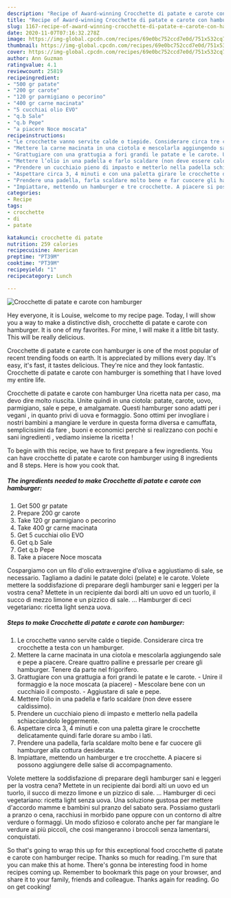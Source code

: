 ```yaml
---
description: "Recipe of Award-winning Crocchette di patate e carote con hamburger"
title: "Recipe of Award-winning Crocchette di patate e carote con hamburger"
slug: 1167-recipe-of-award-winning-crocchette-di-patate-e-carote-con-hamburger
date: 2020-11-07T07:16:32.278Z
image: https://img-global.cpcdn.com/recipes/69e0bc752ccd7e0d/751x532cq70/crocchette-di-patate-e-carote-con-hamburger-recipe-main-photo.jpg
thumbnail: https://img-global.cpcdn.com/recipes/69e0bc752ccd7e0d/751x532cq70/crocchette-di-patate-e-carote-con-hamburger-recipe-main-photo.jpg
cover: https://img-global.cpcdn.com/recipes/69e0bc752ccd7e0d/751x532cq70/crocchette-di-patate-e-carote-con-hamburger-recipe-main-photo.jpg
author: Ann Guzman
ratingvalue: 4.1
reviewcount: 25819
recipeingredient:
- "500 gr patate"
- "200 gr carote"
- "120 gr parmigiano o pecorino"
- "400 gr carne macinata"
- "5 cucchiai olio EVO"
- "q.b Sale"
- "q.b Pepe"
- "a piacere Noce moscata"
recipeinstructions:
- "Le crocchette vanno servite calde o tiepide. Considerare circa tre crocchette a testa con un hamburger."
- "Mettere la carne macinata in una ciotola e mescolarla aggiungendo sale e pepe a piacere. Creare quattro palline e pressarle per creare gli hamburger. Tenere da parte nel frigorifero."
- "Grattugiare con una grattugia a fori grandi le patate e le carote. Unire il formaggio e la noce moscata (a piacere) Mescolare bene con un cucchiaio il composto. Aggiustare di sale e pepe."
- "Mettere l’olio in una padella e farlo scaldare (non deve essere caldissimo)."
- "Prendere un cucchiaio pieno di impasto e metterlo nella padella schiacciandolo leggermente."
- "Aspettare circa 3, 4 minuti e con una paletta girare le crocchette delicatamente quindi farle dorare su ambo i lati."
- "Prendere una padella, farla scaldare molto bene e far cuocere gli hamburger alla cottura desiderata."
- "Impiattare, mettendo un hamburger e tre crocchette. A piacere si possono aggiungere delle salse di accompagnamento."
categories:
- Recipe
tags:
- crocchette
- di
- patate

katakunci: crocchette di patate 
nutrition: 259 calories
recipecuisine: American
preptime: "PT39M"
cooktime: "PT39M"
recipeyield: "1"
recipecategory: Lunch

---
```



![Crocchette di patate e carote con hamburger](https://img-global.cpcdn.com/recipes/69e0bc752ccd7e0d/751x532cq70/crocchette-di-patate-e-carote-con-hamburger-recipe-main-photo.jpg)

Hey everyone, it is Louise, welcome to my recipe page. Today, I will show you a way to make a distinctive dish, crocchette di patate e carote con hamburger. It is one of my favorites. For mine, I will make it a little bit tasty. This will be really delicious.

Crocchette di patate e carote con hamburger is one of the most popular of recent trending foods on earth. It is appreciated by millions every day. It's easy, it's fast, it tastes delicious. They're nice and they look fantastic. Crocchette di patate e carote con hamburger is something that I have loved my entire life.

Crocchette di patate e carote con hamburger Una ricetta nata per caso, ma devo dire molto riuscita. Unite quindi in una ciotola: patate, carote, uovo, parmigiano, sale e pepe, e amalgamate. Questi hamburger sono adatti per i vegani , in quanto privi di uova e formaggio. Sono ottimi per invogliare i nostri bambini a mangiare le verdure in questa forma diversa e camuffata, semplicissimi da fare , buoni e economici perchè si realizzano con pochi e sani ingredienti , vediamo insieme la ricetta !


To begin with this recipe, we have to first prepare a few ingredients. You can have crocchette di patate e carote con hamburger using 8 ingredients and 8 steps. Here is how you cook that.

<!--inarticleads1-->

##### The ingredients needed to make Crocchette di patate e carote con hamburger:

1. Get 500 gr patate
1. Prepare 200 gr carote
1. Take 120 gr parmigiano o pecorino
1. Take 400 gr carne macinata
1. Get 5 cucchiai olio EVO
1. Get q.b Sale
1. Get q.b Pepe
1. Take a piacere Noce moscata


Cospargiamo con un filo d&#39;olio extravergine d&#39;oliva e aggiustiamo di sale, se necessario. Tagliamo a dadini le patate dolci (pelate) e le carote. Volete mettere la soddisfazione di preparare degli hamburger sani e leggeri per la vostra cena? Mettete in un recipiente dai bordi alti un uovo ed un tuorlo, il succo di mezzo limone e un pizzico di sale. … Hamburger di ceci vegetariano: ricetta light senza uova. 

<!--inarticleads2-->

##### Steps to make Crocchette di patate e carote con hamburger:

1. Le crocchette vanno servite calde o tiepide. Considerare circa tre crocchette a testa con un hamburger.
1. Mettere la carne macinata in una ciotola e mescolarla aggiungendo sale e pepe a piacere. Creare quattro palline e pressarle per creare gli hamburger. Tenere da parte nel frigorifero.
1. Grattugiare con una grattugia a fori grandi le patate e le carote. - Unire il formaggio e la noce moscata (a piacere) - Mescolare bene con un cucchiaio il composto. - Aggiustare di sale e pepe.
1. Mettere l’olio in una padella e farlo scaldare (non deve essere caldissimo).
1. Prendere un cucchiaio pieno di impasto e metterlo nella padella schiacciandolo leggermente.
1. Aspettare circa 3, 4 minuti e con una paletta girare le crocchette delicatamente quindi farle dorare su ambo i lati.
1. Prendere una padella, farla scaldare molto bene e far cuocere gli hamburger alla cottura desiderata.
1. Impiattare, mettendo un hamburger e tre crocchette. A piacere si possono aggiungere delle salse di accompagnamento.


Volete mettere la soddisfazione di preparare degli hamburger sani e leggeri per la vostra cena? Mettete in un recipiente dai bordi alti un uovo ed un tuorlo, il succo di mezzo limone e un pizzico di sale. … Hamburger di ceci vegetariano: ricetta light senza uova. Una soluzione gustosa per mettere d&#39;accordo mamme e bambini sul pranzo del sabato sera. Possiamo gustarli a pranzo o cena, racchiusi in morbido pane oppure con un contorno di altre verdure o formaggi. Un modo sfizioso e colorato anche per far mangiare le verdure ai più piccoli, che così mangeranno i broccoli senza lamentarsi, conquistati. 

So that's going to wrap this up for this exceptional food crocchette di patate e carote con hamburger recipe. Thanks so much for reading. I'm sure that you can make this at home. There's gonna be interesting food in home recipes coming up. Remember to bookmark this page on your browser, and share it to your family, friends and colleague. Thanks again for reading. Go on get cooking!
